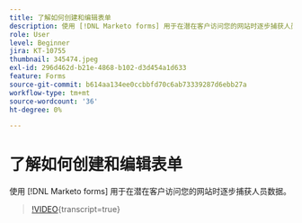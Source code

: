 ```yaml
---
title: 了解如何创建和编辑表单
description: 使用 [!DNL Marketo forms] 用于在潜在客户访问您的网站时逐步捕获人员数据。
role: User
level: Beginner
jira: KT-10755
thumbnail: 345474.jpeg
exl-id: 296d462d-b21e-4868-b102-d3d454a1d633
feature: Forms
source-git-commit: b614aa134ee0ccbbfd70c6ab73339287d6ebb27a
workflow-type: tm+mt
source-wordcount: '36'
ht-degree: 0%

---
```


# 了解如何创建和编辑表单

使用 [!DNL Marketo forms] 用于在潜在客户访问您的网站时逐步捕获人员数据。

>[!VIDEO](https://video.tv.adobe.com/v/345474/?quality=12&learn=on){transcript=true}
